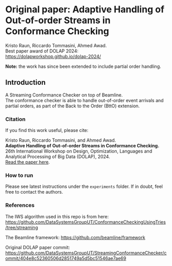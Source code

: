 # Original paper: Adaptive Handling of Out-of-order Streams in Conformance Checking
Kristo Raun, Riccardo Tommasini, Ahmed Awad.  
Best paper award of DOLAP 2024:  
https://dolapworkshop.github.io/dolap-2024/

**Note:** the work has since been extended to include partial order handling.

## Introduction
A Streaming Conformance Checker on top of Beamline.  
The conformance checker is able to handle out-of-order event arrivals and partial orders, as part of the Back to the Order (BttO) extension.  


### Citation

If you find this work useful, please cite:

Kristo Raun, Riccardo Tommasini, and Ahmed Awad.  
**Adaptive Handling of Out-of-order Streams in Conformance Checking.**  
26th International Workshop on Design, Optimization, Languages and Analytical Processing of Big Data (DOLAP), 2024.  
[Read the paper here](https://ceur-ws.org/Vol-3653/paper1.pdf).



### How to run

Please see latest instructions under the `experiments` folder. If in doubt, feel free to contact the authors.

### References

The IWS algorithm used in this repo is from here: https://github.com/DataSystemsGroupUT/ConformanceCheckingUsingTries/tree/streaming

The Beamline framework: https://github.com/beamline/framework

Original DOLAP paper commit:  
https://github.com/DataSystemsGroupUT/StreamingConformanceChecker/commit/404e8c52360506d2851749a5d5bc51546ae7ae69
